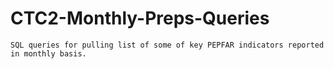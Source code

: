 # CTC2-Monthly-Preps-Queries
`SQL queries for pulling list of some of key PEPFAR indicators reported in monthly basis.`

